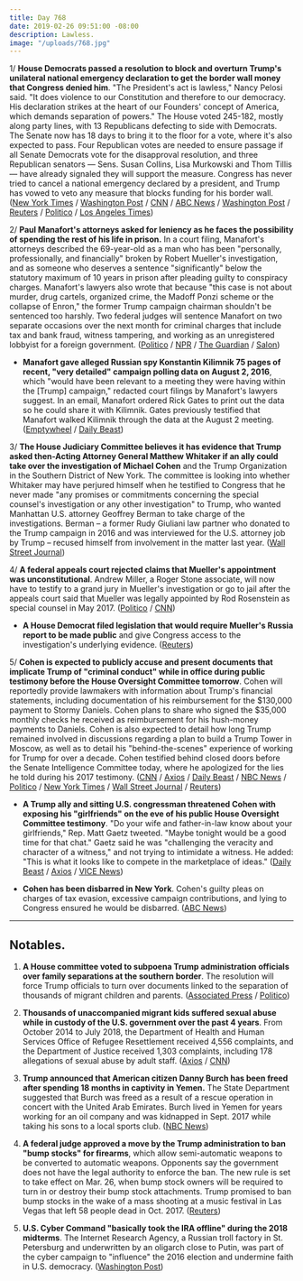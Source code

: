 ```yaml
---
title: Day 768
date: 2019-02-26 09:51:00 -08:00
description: Lawless.
image: "/uploads/768.jpg"
---
```


1/ **House Democrats passed a resolution to block and overturn Trump's unilateral national emergency declaration to get the border wall money that Congress denied him**. "The President's act is lawless," Nancy Pelosi said. "It does violence to our Constitution and therefore to our democracy. His declaration strikes at the heart of our Founders' concept of America, which demands separation of powers." The House voted 245-182, mostly along party lines, with 13 Republicans defecting to side with Democrats. The Senate now has 18 days to bring it to the floor for a vote, where it's also expected to pass. Four Republican votes are needed to ensure passage if all Senate Democrats vote for the disapproval resolution, and three Republican senators — Sens. Susan Collins, Lisa Murkowski and Thom Tillis — have already signaled they will support the measure. Congress has never tried to cancel a national emergency declared by a president, and Trump has vowed to veto any measure that blocks funding for his border wall. ([New York Times](https://www.nytimes.com/2019/02/26/us/politics/national-emergency-vote.html) / [Washington Post](https://www.washingtonpost.com/powerpost/house-sponsor-of-resolution-to-nix-emergency-declaration-acknowledges-uphill-battle-on-overriding-expected-trump-veto/2019/02/26/22104532-39d2-11e9-aaae-69364b2ed137_story.html) / [CNN](https://www.cnn.com/2019/02/22/politics/house-democrats-trump-national-emergency-vote/index.html) / [ABC News](https://abcnews.go.com/Politics/house-vote-terminating-trumps-national-emergency-declaration-border/story?id=61298647) / [Washington Post](https://www.washingtonpost.com/politics/house-prepares-to-vote-to-overturn-trumps-emergency-declaration/2019/02/25/343657f2-3918-11e9-b10b-f05a22e75865_story.html) / [Reuters](https://www.reuters.com/article/us-usa-trump-congress-idUSKCN1QF0FX) / [Politico](https://www.politico.com/story/2019/02/26/national-emergency-house-vote-1186881) / [Los Angeles Times](https://www.latimes.com/politics/la-na-pol-house-emergency-declaration-vote-20190226-story.html))

2/ **Paul Manafort's attorneys asked for leniency as he faces the possibility of spending the rest of his life in prison.** In a court filing, Manafort's attorneys described the 69-year-old as a man who has been "personally, professionally, and financially" broken by Robert Mueller's investigation, and as someone who deserves a sentence "significantly" below the statutory maximum of 10 years in prison after pleading guilty to conspiracy charges. Manafort's lawyers also wrote that because "this case is not about murder, drug cartels, organized crime, the Madoff Ponzi scheme or the collapse of Enron," the former Trump campaign chairman shouldn't be sentenced too harshly. Two federal judges will sentence Manafort on two separate occasions over the next month for criminal charges that include tax and bank fraud, witness tampering, and working as an unregistered lobbyist for a foreign government. ([Politico](https://www.politico.com/story/2019/02/25/paul-manafort-sentencing-1186562) / [NPR](https://www.npr.org/2019/02/26/698027383/manafort-seeks-leniency-in-sentencing) / [The Guardian](https://www.theguardian.com/us-news/2019/feb/25/paul-manafort-leniency-prison) / [Salon](https://www.salon.com/2019/02/26/paul-manaforts-lawyers-ask-for-leniency-from-judge-as-ex-trump-campaign-head-faces-life-in-prison/))

* **Manafort gave alleged Russian spy Konstantin Kilimnik 75 pages of recent, "very detailed" campaign polling data on August 2, 2016**, which "would have been relevant to a meeting they were having within the \[Trump\] campaign," redacted court filings by Manafort's lawyers suggest. In an email, Manafort ordered Rick Gates to print out the data so he could share it with Kilimnik. Gates previously testified that Manafort walked Kilimnik through the data at the August 2 meeting. ([Emptywheel](https://www.emptywheel.net/2019/02/25/on-august-2-2016-paul-manafort-gave-konstantin-kilimnik-75-pages-of-recent-detailed-polling-data/) / [Daily Beast](https://www.thedailybeast.com/paul-manafort-gave-konstantin-kilimnik-75-pages-of-polling-data-docs-suggest))

3/ **The House Judiciary Committee believes it has evidence that Trump asked then-Acting Attorney General Matthew Whitaker if an ally could take over the investigation of Michael Cohen** and the Trump Organization in the Southern District of New York. The committee is looking into whether Whitaker may have perjured himself when he testified to Congress that he never made "any promises or commitments concerning the special counsel's investigation or any other investigation" to Trump, who wanted Manhattan U.S. attorney Geoffrey Berman to take charge of the investigations. Berman – a former Rudy Giuliani law partner  who donated to the Trump campaign in 2016 and was interviewed for the U.S. attorney job by Trump – recused himself from involvement in the matter last year. ([Wall Street Journal](https://www.wsj.com/articles/house-investigators-probe-trump-contact-with-matthew-whitaker-11551144842))

4/ **A federal appeals court rejected claims that Mueller's appointment was unconstitutional**. Andrew Miller, a Roger Stone associate, will now have to testify to a grand jury in Mueller's investigation or go to jail after the appeals court said that Mueller was legally appointed by Rod Rosenstein as special counsel in May 2017. ([Politico](https://www.politico.com/story/2019/02/26/robert-mueller-appointment-legal-1186701) / [CNN](https://www.cnn.com/2019/02/26/politics/appeals-court-mueller-miller/index.html))

* **A House Democrat filed legislation that would require Mueller's Russia report to be made public** and give Congress access to the investigation's underlying evidence. ([Reuters](https://www.reuters.com/article/us-usa-trump-russia-report-idUSKCN1QF280))

5/ **Cohen is expected to publicly accuse and present documents that implicate Trump of "criminal conduct" while in office during public testimony before the House Oversight Committee tomorrow**. Cohen will reportedly provide lawmakers with information about Trump's financial statements, including documentation of his reimbursement for the $130,000 payment to Stormy Daniels. Cohen plans to share who signed the $35,000 monthly checks he received as reimbursement for his hush-money payments to Daniels. Cohen is also expected to detail how long Trump remained involved in discussions regarding a plan to build a Trump Tower in Moscow, as well as to detail his "behind-the-scenes" experience of working for Trump for over a decade. Cohen testified behind closed doors before the Senate Intelligence Committee today, where he apologized for the lies he told during his 2017 testimony. ([CNN](https://www.cnn.com/2019/02/26/politics/michael-cohen-senate-intelligence-committee/index.html) / [Axios](https://www.axios.com/michael-cohen-house-oversight-testimony-donald-trump-43d15703-c5b5-4364-9ecc-1585a62e8a82.html) / [Daily Beast](https://www.thedailybeast.com/michael-cohen-is-prepared-to-say-who-signed-his-stormy-daniels-cover-up-checks) / [NBC News](https://www.nbcnews.com/politics/donald-trump/michael-cohen-will-give-congress-evidence-trump-criminal-conduct-source-n976046) / [Politico](https://www.politico.com/story/2019/02/26/michael-cohen-testimony-congress-1186702) / [New York Times](https://www.nytimes.com/2019/02/26/us/politics/michael-cohen-testimony.html) / [Wall Street Journal](https://www.wsj.com/articles/cohen-to-testify-that-trump-engaged-in-criminal-conduct-while-in-office-11551175201) / [Reuters](https://www.reuters.com/article/us-usa-trump-russia-cohen-idUSKCN1QF12R))

* **A Trump ally and sitting U.S. congressman threatened Cohen with exposing his "girlfriends" on the eve of his public House Oversight Committee testimony**. "Do your wife and father-in-law know about your girlfriends," Rep. Matt Gaetz tweeted. "Maybe tonight would be a good time for that chat." Gaetz said he was "challenging the veracity and character of a witness," and not trying to intimidate a witness. He added: "This is what it looks like to compete in the marketplace of ideas." ([Daily Beast](https://www.thedailybeast.com/trump-ally-rep-matt-gaetz-insists-hes-not-threatening-michael-cohen-by-suggesting-his-wife-will-leave-him) / [Axios](https://www.axios.com/matt-gaetz-michael-cohen-threat-house-oversight-testimony-42817ab9-438d-4b77-99fd-ba0765d3d1b7.html) / [VICE News](https://news.vice.com/en_us/article/vbwpza/congressman-matt-gaetz-threatened-michael-cohen-on-twitter-ahead-of-his-testimony))

* **Cohen has been disbarred in New York**. Cohen's guilty pleas on charges of tax evasion, excessive campaign contributions, and lying to Congress ensured he would be disbarred. ([ABC News](https://abcnews.go.com/Politics/michael-cohen-president-trumps-personal-attorney-long-time/story?id=61335129))

---

## Notables.

1. **A House committee voted to subpoena Trump administration officials over family separations at the southern border**. The resolution will force Trump officials to turn over documents linked to the separation of thousands of migrant children and parents. ([Associated Press](https://apnews.com/0b012aaaa6454a10a585eb4a848c8541) / [Politico](https://www.politico.com/story/2019/02/26/migrant-families-child-separation-2746213))

2. **Thousands of unaccompanied migrant kids suffered sexual abuse while in custody of the U.S. government over the past 4 years**. From October 2014 to July 2018, the Department of Health and Human Services Office of Refugee Resettlement received 4,556 complaints, and the Department of Justice received 1,303 complaints, including 178 allegations of sexual abuse by adult staff. ([Axios](https://www.axios.com/immigration-unaccompanied-minors-sexual-assault-3222e230-29e1-430f-a361-d959c88c5d8c.html) / [CNN](https://www.cnn.com/2019/02/26/politics/hhs-documents-minors-sexual-abuse/index.html))

3. **Trump announced that American citizen Danny Burch has been freed after spending 18 months in captivity in Yemen.** The State Department suggested that Burch was freed as a result of a rescue operation in concert with the United Arab Emirates. Burch lived in Yemen for years working for an oil company and was kidnapped in Sept. 2017 while taking his sons to a local sports club. ([NBC News](https://www.nbcnews.com/politics/donald-trump/trump-says-danny-burch-american-held-captive-yemen-has-been-n976036))

4. **A federal judge approved a move by the Trump administration to ban "bump stocks" for firearms**, which allow semi-automatic weapons to be converted to automatic weapons. Opponents say the government does not have the legal authority to enforce the ban. The new rule is set to take effect on Mar. 26, when bump stock owners will be required to turn in or destroy their bump stock attachments. Trump promised to ban bump stocks in the wake of a mass shooting at a music festival in Las Vegas that left 58 people dead in Oct. 2017. ([Reuters](https://www.aol.com/article/news/2019/02/26/judge-gives-green-light-to-donald-trumps-ban-on-gun-bump-stocks/23678081/))

5. **U.S. Cyber Command "basically took the IRA offline" during the 2018 midterms**. The Internet Research Agency, a Russian troll factory in St. Petersburg and underwritten by an oligarch close to Putin, was part of the cyber campaign to "influence" the 2016 election and undermine faith in U.S. democracy. ([Washington Post](https://www.washingtonpost.com/world/national-security/us-cyber-command-operation-disrupted-internet-access-of-russian-troll-factory-on-day-of-2018-midterms/2019/02/26/1827fc9e-36d6-11e9-af5b-b51b7ff322e9_story.html))